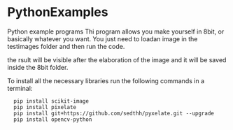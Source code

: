 # PythonExamples
Python example programs
Thi program allows you make yourself in 8bit, or basically whatever you want. You just need to loadan image in the testimages folder and then run the code. 

the rsult will be visible after the elaboration of the image and it will be saved inside the 8bit folder.

To install all the necessary libraries run the following commands in a terminal:
```
  pip install scikit-image
  pip install pixelate
  pip install git+https://github.com/sedthh/pyxelate.git --upgrade
  pip install opencv-python
```